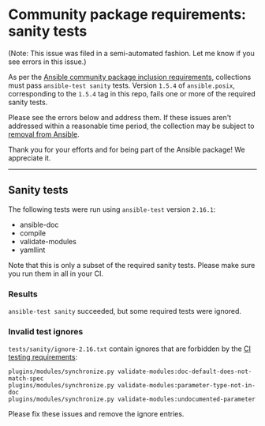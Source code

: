 # Community package requirements: sanity tests

(Note: This issue was filed in a semi-automated fashion. Let me know if you see errors in this issue.)

As per the [Ansible community package inclusion requirements][ci-testing], collections must pass `ansible-test sanity` tests. Version `1.5.4` of `ansible.posix`, corresponding to the `1.5.4` tag in this repo, fails one or more of the required sanity tests.


Please see the errors below and address them. If these issues aren't addressed within a reasonable time period, the collection may be subject to [removal from Ansible][removal].

Thank you for your efforts and for being part of the Ansible package! We appreciate it.

---

## Sanity tests

The following tests were run using `ansible-test` version `2.16.1`:

- ansible-doc
- compile
- validate-modules
- yamllint

Note that this is only a subset of the required sanity tests. Please make sure you run them in all in your CI.

### Results

`ansible-test sanity` succeeded, but some required tests were ignored.

### Invalid test ignores

`tests/sanity/ignore-2.16.txt` contain ignores that are forbidden by the [CI testing requirements][ci-testing]:

``` text
plugins/modules/synchronize.py validate-modules:doc-default-does-not-match-spec
plugins/modules/synchronize.py validate-modules:parameter-type-not-in-doc
plugins/modules/synchronize.py validate-modules:undocumented-parameter
```

Please fix these issues and remove the ignore entries.


[ci-testing]: https://docs.ansible.com/ansible/latest/community/collection_contributors/collection_requirements.html#ci-testing
[repo-mgmt]: https://docs.ansible.com/ansible/latest/community/collection_contributors/collection_requirements.html#repository-management
[removal]: https://github.com/ansible-collections/overview/blob/main/removal_from_ansible.rst

